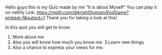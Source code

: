 Hello guys this is my Quiz made by me "It is about Myself"
You can play it on netlify 
Link: https://replit.com/@krishGhoman/EndGame?embed=1&output=1
Thank you for taking a look at this!

In this quiz you will get to know:
1. More about me
2. Also you will know how much you know me.
3.Learn new things 
4. Also a chance to express your views for me.